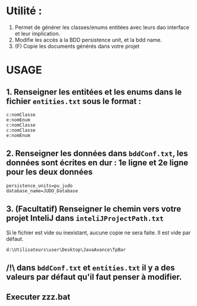 # Utilité :
1. Permet de générer les classes/enums entitées avec leurs dao interface et leur implication.
2. Modifie les accès à la BDD persistence unit, et la bdd name. 
3. (F) Copie les documents générés dans votre projet
# USAGE
## 1. Renseigner les entitées et les enums dans le fichier `entities.txt` sous le format :
```
c:nomClasse
e:nomEnum
c:nomClasse
c:nomClasse
e:nomEnum
```

## 2. Renseigner les données dans `bddConf.txt`, les données sont écrites en dur : 1e ligne et 2e ligne pour les deux données
```
persistence_units=pu_judo
database_name=JUDO_Database
```

## 3. (Facultatif) Renseigner le chemin vers votre projet InteliJ dans `inteliJProjectPath.txt`
Si le fichier est vide ou inexistant, aucune copie ne sera faite. Il est vide par défaut.
```
d:\Utilisateurs\user\Desktop\JavaAvance\TpBar
```


## /!\ dans `bddConf.txt` et `entities.txt` il y a des valeurs par défaut qu'il faut penser à modifier.

## Executer zzz.bat